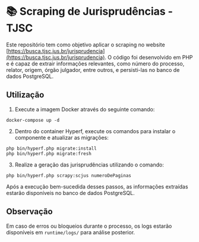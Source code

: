 # 📚 Scraping de Jurisprudências - TJSC

Este repositório tem como objetivo aplicar o scraping no website [https://busca.tjsc.jus.br/jurisprudencia](https://busca.tjsc.jus.br/jurisprudencia). O código foi desenvolvido em PHP e é capaz de extrair informações relevantes, como número do processo, relator, origem, órgão julgador, entre outros, e persisti-las no banco de dados PostgreSQL.

## Utilização

1. Execute a imagem Docker através do seguinte comando:
```
docker-compose up -d
```

2. Dentro do container Hyperf, execute os comandos para instalar o componente e atualizar as migrações:
```
php bin/hyperf.php migrate:install
php bin/hyperf.php migrate:fresh
```

3. Realize a geração das jurisprudências utilizando o comando:
```
php bin/hyperf.php scrapy:scjus numeroDePaginas
```

Após a execução bem-sucedida desses passos, as informações extraídas estarão disponíveis no banco de dados PostgreSQL. 

## Observação
Em caso de erros ou bloqueios durante o processo, os logs estarão disponíveis em `runtime/logs/` para análise posterior.

